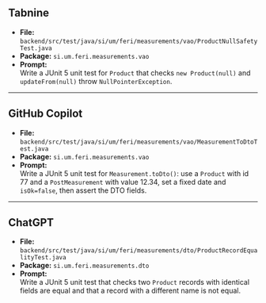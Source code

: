 ## Tabnine
- **File:** `backend/src/test/java/si/um/feri/measurements/vao/ProductNullSafetyTest.java`
- **Package:** `si.um.feri.measurements.vao`
- **Prompt:**  
  Write a JUnit 5 unit test for `Product` that checks `new Product(null)` and `updateFrom(null)` throw `NullPointerException`.

---

## GitHub Copilot
- **File:** `backend/src/test/java/si/um/feri/measurements/vao/MeasurementToDtoTest.java`
- **Package:** `si.um.feri.measurements.vao`
- **Prompt:**  
  Write a JUnit 5 unit test for `Measurement.toDto()`: use a `Product` with id 77 and a `PostMeasurement` with value 12.34, set a fixed date and `isOk=false`, then assert the DTO fields.

---

## ChatGPT
- **File:** `backend/src/test/java/si/um/feri/measurements/dto/ProductRecordEqualityTest.java`
- **Package:** `si.um.feri.measurements.dto`
- **Prompt:**  
  Write a JUnit 5 unit test that checks two `Product` records with identical fields are equal and that a record with a different name is not equal.